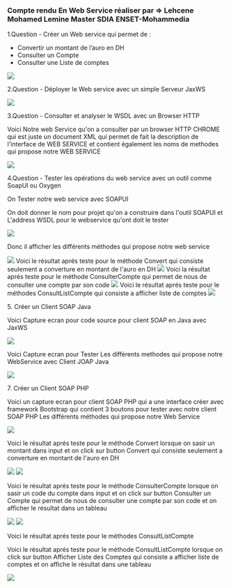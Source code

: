 <h3>Compte rendu En Web Service réaliser par => Lehcene Mohamed Lemine Master SDIA ENSET-Mohammedia
</h3>
<p>1.Question - Créer un Web service qui permet de : </p>
<ul>
<li>Convertir un montant de l’auro en DH</li>
<li>Consulter un Compte</li>
<li>Consulter une Liste de comptes</li>
</ul>
<img src="captures/Question1.png"/>

<p>2.Question - Déployer le Web service avec un simple Serveur JaxWS</p>
<img src="captures/Question2.png">

<p>3.Question - Consulter et analyser le WSDL avec un Browser HTTP</p>
<p>Voici Notre web Service qu'on a consulter par un browser HTTP CHROME qui est juste un document XML qui permet de fait la description de l'interface de WEB SERVICE et contient également les noms de methodes qui propose notre WEB SERVICE</p>
<img src="captures/Question3.png"/>

<p>4.Question - Tester les opérations du web service avec un outil
comme SoapUI ou Oxygen</p>
<p>On Tester notre web service avec SOAPUI</p>

<p>On doit donner le nom pour projet qu'on a construire dans l'outil SOAPUI et L'address WSDL pour le webservice qu'ont doit le tester</p>
<img src="captures/Question4/img0.png"/>
<p>Donc il afficher les différents méthodes qui propose notre web service</p>
<img src="captures/Question4/img1.png"/>
Voici le résultat aprés teste pour le méthode Convert qui consiste seulement a converture en montant de l'auro en DH
<img src="captures/Question4/img2.png"/>
Voici la résultat aprés teste pour le méthode ConsulterCompte qui permet de nous de consulter une compte par son code
<img src="captures/Question4/img3.png"/>
Voici le résultat aprés teste pour le méthodes ConsultListCompte qui consiste a afficher liste de comptes
<img src="captures/Question4/img4.png"/>


<p>5. Créer un Client SOAP Java</p>
<p>Voici Capture ecran pour code source pour client SOAP en Java avec JaxWS</p>
<img src="captures/Question5/img1.png"/>
<p>Voici Capture ecran pour Tester Les différents methodes qui propose notre WebService avec Client JOAP Java </p>

<img src="captures/Question5/img2.png"/>


<p>7. Créer un Client SOAP PHP</p>
<p>
Voici un capture ecran pour client SOAP PHP qui a une interface créer avec framework Bootstrap
qui contient 3 boutons pour tester avec notre client SOAP PHP Les différents méthodes qui propose notre Web Service
</p>
<img src="captures/Question6/img0.png" />

<p>Voici le résultat aprés teste  pour le méthode Convert lorsque on sasir un montant dans input et on click sur button Convert qui consiste seulement a converture en montant de l'auro en DH </p>
<img src="captures/Question6/img1.png" />
<img src="captures/Question6/img2.png" />

<p>Voici le résultat aprés teste  pour le méthode ConsulterCompte lorsque on sasir un code du compte dans input et on click sur button Consulter un Compte qui permet de nous de consulter une compte par son code et on afficher le résultat dans un tableau</p>
<img src="captures/Question6/img3.png" />
<img src="captures/Question6/img4.png" />

Voici le résultat aprés teste pour le méthodes ConsultListCompte 
<p>Voici le résultat aprés teste  pour le méthode ConsultListCompte lorsque on click sur button Afficher Liste des Comptes qui consiste a afficher liste de comptes et on affiche le résultat dans une tableau</p>
<img src="captures/Question6/img6.png" />